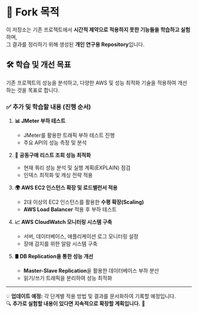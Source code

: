 # 📌 Fork 목적
이 저장소는 기존 프로젝트에서 **시간적 제약으로 적용하지 못한 기능들을 학습하고 실험**하며,  
그 결과를 정리하기 위해 생성된 **개인 연구용 Repository**입니다.

## 🛠️ 학습 및 개선 목표
기존 프로젝트의 성능을 분석하고, 다양한 AWS 및 성능 최적화 기술을 적용하여 개선하는 것을 목표로 합니다.

### ✅ 추가 및 학습할 내용 (진행 순서)
1. **📊 JMeter 부하 테스트**  
   - JMeter를 활용한 트래픽 부하 테스트 진행  
   - 주요 API의 성능 측정 및 분석  

2. **🚀 공동구매 리스트 조회 성능 최적화**  
   - 현재 쿼리 성능 분석 및 실행 계획(EXPLAIN) 점검  
   - 인덱스 최적화 및 캐싱 전략 적용  

3. **🌍 AWS EC2 인스턴스 확장 및 로드밸런서 적용**  
   - 2대 이상의 EC2 인스턴스를 활용한 **수평 확장(Scaling)**  
   - **AWS Load Balancer** 적용 후 부하 테스트  

4. **📈 AWS CloudWatch 모니터링 시스템 구축**  
   - 서버, 데이터베이스, 애플리케이션 로그 모니터링 설정  
   - 장애 감지를 위한 알람 시스템 구축  

5. **🛢️ DB Replication을 통한 성능 개선**  
   - **Master-Slave Replication**을 활용한 데이터베이스 부하 분산  
   - 읽기/쓰기 트래픽을 분리하여 성능 최적화  

---

💡 **업데이트 예정:** 각 단계별 적용 방법 및 결과를 문서화하여 기록할 예정입니다.  
🔍 **추가로 실험할 내용이 있다면 지속적으로 확장할 계획입니다.** 🚀
